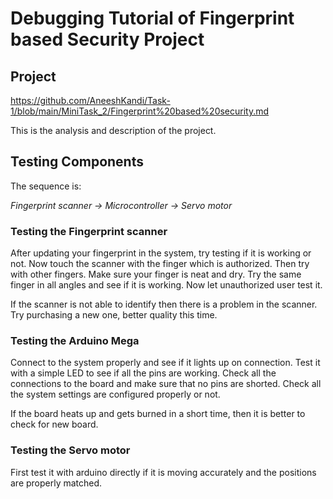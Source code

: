 # Debugging Tutorial of Fingerprint based Security Project

## Project

https://github.com/AneeshKandi/Task-1/blob/main/MiniTask_2/Fingerprint%20based%20security.md

This is the analysis and description of the project.

## Testing Components

The sequence is:

*Fingerprint scanner -> Microcontroller -> Servo motor*

### Testing the Fingerprint scanner

After updating your fingerprint in the system, try testing if it is working or not. Now touch the scanner with the finger which is authorized. Then try with other fingers. Make sure your finger is neat and dry. Try the same finger in all angles and see if it is working. Now let unauthorized user test it.

If the scanner is not able to identify then there is a problem in the scanner. Try purchasing a new one, better quality this time.

### Testing the Arduino Mega

Connect to the system properly and see if it lights up on connection. Test it with a simple LED to see if all the pins are working. Check all the connections to the board and make sure that no pins are shorted. Check all the system settings are configured properly or not.

If the board heats up and gets burned in a short time, then it is better to check for new board.

### Testing the Servo motor

First test it with arduino directly if it is moving accurately and the positions are properly matched.
